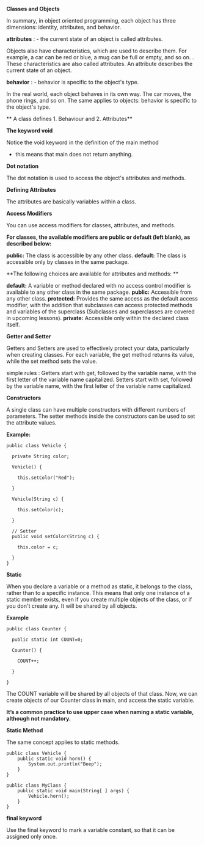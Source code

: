 
**Classes and Objects**

In summary, in object oriented programming, each object has three dimensions: identity, attributes, and behavior.

**attributes** : - the current state of an object is called attributes.

Objects also have characteristics, which are used to describe them.
For example, a car can be red or blue, a mug can be full or empty, and so on. .
These characteristics are also called attributes. 
An attribute describes the current state of an object. 

**behavior** : - behavior is specific to the object's type.

In the real world, each object behaves in its own way. 
The car moves, the phone rings, and so on.
The same applies to objects: behavior is specific to the object's type. 

** A class defines 1. Behaviour and 2. Attributes**

**The keyword void**

Notice the void keyword in the definition of the main method
- this means that main does not return anything.

**Dot notation**

The dot notation is used to access the object's attributes and methods. 

**Defining Attributes**

 The attributes are basically variables within a class. 

**Access Modifiers**

You can use access modifiers for classes, attributes, and methods. 

**For classes, the available modifiers are public or default (left blank), as described below:**

**public:** The class is accessible by any other class.
**default:** The class is accessible only by classes in the same package. 

**The following choices are available for attributes and methods: **

**default:** A variable or method declared with no access control modifier is available to any other class in the same package.
**public:** Accessible from any other class.
**protected:** Provides the same access as the default access modifier, with the addition that subclasses can access protected methods and variables of the superclass (Subclasses and superclasses are covered in upcoming lessons).
**private:** Accessible only within the declared class itself. 

**Getter and Setter**

Getters and Setters are used to effectively protect your data, particularly when creating classes.
For each variable, the get method returns its value, while the set method sets the value. 

simple rules :
         Getters start with get, followed by the variable name, with the first letter of the variable name capitalized.
         Setters start with set, followed by the variable name, with the first letter of the variable name capitalized. 

**Constructors**


A single class can have multiple constructors with different numbers of parameters.
The setter methods inside the constructors can be used to set the attribute values. 


**Example:**
    

    public class Vehicle {

      private String color;

      Vehicle() {

        this.setColor("Red");

      }

      Vehicle(String c) {

        this.setColor(c);

      }

      // Setter
      public void setColor(String c) {

        this.color = c;

      }
    }


**Static**

When you declare a variable or a method as static, it belongs to the class, rather than to a specific instance.
This means that only one instance of a static member exists, even if you create multiple objects of the class, or if you don't create any. 
It will be shared by all objects.

**Example**

    public class Counter {

      public static int COUNT=0;

      Counter() {

        COUNT++;

      }

    }

The COUNT variable will be shared by all objects of that class.
Now, we can create objects of our Counter class in main, and access the static variable. 

**It’s a common practice to use upper case when naming a static variable, although not mandatory.**

**Static Method**

  The same concept applies to static methods.

    public class Vehicle {
        public static void horn() {
            System.out.println("Beep");
        }
    }

    public class MyClass {
        public static void main(String[ ] args) {
            Vehicle.horn();
        }
    }


**final keyword**

Use the final keyword to mark a variable constant, so that it can be assigned only once. 

